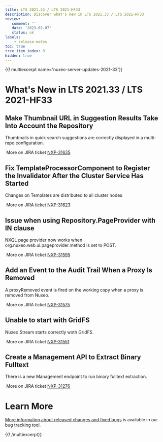 ```yaml
---
title: LTS 2021.33 / LTS 2021-HF33
description: Discover what's new in LTS 2021.33 / LTS 2021-HF33
review:
   comment: ''
   date: '2023-02-07'
   status: ok
labels:
    - release-notes
toc: true
tree_item_index: 0
hidden: true
---
```


{{! multiexcerpt name='nuxeo-server-updates-2021-33'}}
# What's New in LTS 2021.33 / LTS 2021-HF33

## Make Thumbnail URL in Suggestion Results Take Into Account the Repository

Thumbnails in quick search suggestions are correctly displayed in a multi-repo configuration.

<i class="fa fa-long-arrow-right" aria-hidden="true"></i>&nbsp;More on JIRA ticket [NXP-31635](https://jira.nuxeo.com/browse/NXP-31635)

## Fix TemplateProcessorComponent to Register the Invalidator After the Cluster Service Has Started

Changes on Templates are distributed to all cluster nodes.

<i class="fa fa-long-arrow-right" aria-hidden="true"></i>&nbsp;More on JIRA ticket [NXP-31623](https://jira.nuxeo.com/browse/NXP-31623)

## Issue when using Repository.PageProvider with IN clause

NXQL page provider now works when org.nuxeo.web.ui.pageprovider.method is set to POST.

<i class="fa fa-long-arrow-right" aria-hidden="true"></i>&nbsp;More on JIRA ticket [NXP-31595](https://jira.nuxeo.com/browse/NXP-31595)

## Add an Event to the Audit Trail When a Proxy Is Removed

A proxyRemoved event is fired on the working copy when a proxy is removed from Nuxeo.

<i class="fa fa-long-arrow-right" aria-hidden="true"></i>&nbsp;More on JIRA ticket [NXP-31575](https://jira.nuxeo.com/browse/NXP-31575)

## Unable to start with GridFS

Nuxeo Stream starts correctly woth GridFS.

<i class="fa fa-long-arrow-right" aria-hidden="true"></i>&nbsp;More on JIRA ticket [NXP-31551](https://jira.nuxeo.com/browse/NXP-31551)

## Create a Management API to Extract Binary Fulltext

There is a new Management endpoint to run binary fulltext extraction.

<i class="fa fa-long-arrow-right" aria-hidden="true"></i>&nbsp;More on JIRA ticket [NXP-31276](https://jira.nuxeo.com/browse/NXP-31276)


# Learn More

[More information about released changes and fixed bugs](https://jira.nuxeo.com/secure/ReleaseNote.jspa?projectId=10011&version=22032) is available in our bug tracking tool.

{{! /multiexcerpt}}
